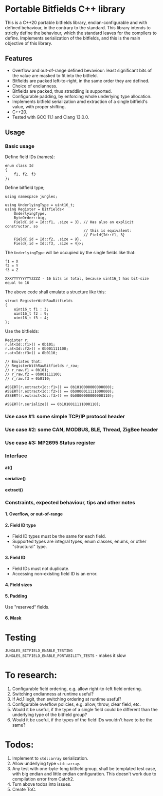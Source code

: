 # Portable Bitfields C++ library

This is a C++20 portable bitfields library, endian-configurable and with defined behaviour, in the contrary to the
standard. This library intends to strictly define the behaviour, which the standard leaves for the compilers to define.
Implements serialization of the bitfields, and this is the main objective of this library.

## Features

* Overflow and out-of-range defined bevaviour: least significant bits of the value are masked to fit into the bitfield.
* Bitfields are packed left-to-right, in the same order they are defined.
* Choice of endianness.
* Bitfields are packed, thus straddling is supported.
* Configurable padding, by enforcing whole underlying type allocation.
* Implements bitfield serialization amd extraction of a single bitfield's value, with proper shifting.
* C++20.
* Tested with GCC 11.1 and Clang 13.0.0.

## Usage

### Basic usage

Define field IDs (names):

```
enum class Id
{
    f1, f2, f3
};
```

Define bitfield type;

```
using namespace jungles;

using UnderlyingType = uint16_t;
using Register = Bitfields<
    UnderlyingType, 
    ByteOrder::big,
    Field{.id = Id::f1, .size = 3}, // Has also an explicit constructor, so
                                    // this is equivalent: 
                                    // Field{Id::f1, 3}
    Field{.id = Id::f2, .size = 9}, 
    Field{.id = Id::f3, .size = 4}>; 

```

The `UnderlyingType` will be occupied by the single fields like that:

```
f1 = X
f2 = Y
f3 = Z

XXXYYYYYYYYYZZZZ - 16 bits in total, because uint16_t has bit-size equal to 16

```

The above code shall emulate a structure like this:

```
struct RegisterWithRawBitfields
{
    uint16_t f1 : 3;
    uint16_t f2 : 9;
    uint16_t f3 : 4;
};
```

Use the bitfields:

```
Register r;
r.at<Id::f1>() = 0b101;
r.at<Id::f2>() = 0b001111100;
r.at<Id::f3>() = 0b0110;

// Emulates that:
// RegisterWithRawBitfields r_raw;
// r_raw.f1 = 0b101; 
// r_raw.f2 = 0b001111100; 
// r_raw.f3 = 0b0110; 

ASSERT(r.extract<Id::f1>() == 0b1010000000000000);
ASSERT(r.extract<Id::f2>() == 0b0000011111000000);
ASSERT(r.extract<Id::f3>() == 0b0000000000000110);

ASSERT(r.serialize() == 0b1010011111000110);

```

### Use case #1: some simple TCP/IP protocol header

### Use case #2: some CAN, MODBUS, BLE, Thread, ZigBee header

### Use case #3: MP2695 Status register

### Interface

#### at()

#### serialize()

#### extract()

### Constraints, expected behaviour, tips and other notes

#### 1. Overflow, or out-of-range

#### 2. Field ID type

* Field ID types must be the same for each field.
* Supported types are integral types, enum classes, enums, or other "structural" type.

#### 3. Field ID

* Field IDs must not duplicate.
* Accessing non-existing field ID is an error.

#### 4. Field sizes

#### 5. Padding

Use "reserved" fields.

#### 6. Mask

# Testing

`JUNGLES_BITFIELD_ENABLE_TESTING`
`JUNGLES_BITFIELD_ENABLE_PORTABILITY_TESTS` - makes it slow

# To research:

1. Configurable field ordering, e.g. allow right-to-left field ordering.
2. Switching endianness at runtime useful?
3. If Ad.1 legit, then switching ordering at runtime useful?
4. Configurable overflow policies, e.g. allow, throw, clear field, etc.
5. Would it be useful, if the type of a single field could be different than the underlying type of the bitfield group?
6. Would it be useful, if the types of the field IDs wouldn't have to be the same?

# Todos:

1. Implement to `std::array` serialization.
2. Allow underlying type `std::array`.
3. Any test with one-byte-long bitfield group, shall be templated test case, with big endian and  little endian 
configuration. This doesn't work due to compilation error from Catch2.
4. Turn above todos into issues.
5. Create ToC.
